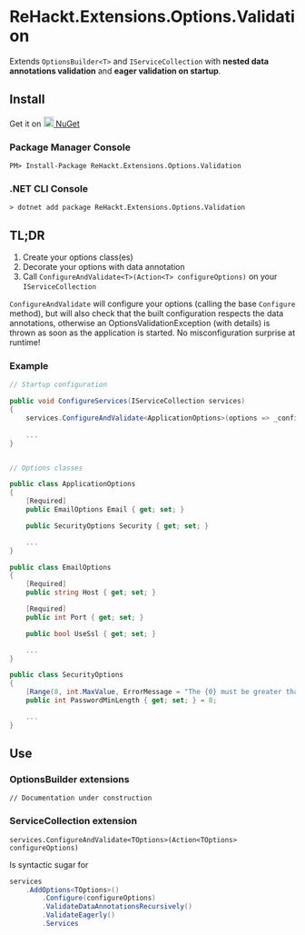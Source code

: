 # ReHackt.Extensions.Options.Validation
Extends `OptionsBuilder<T>` and `IServiceCollection` with **nested data annotations validation** and **eager validation on startup**.

## Install

Get it on <a href="https://www.nuget.org/packages/ReHackt.Extensions.Options.Validation"><img src="https://www.nuget.org/Content/gallery/img/default-package-icon.svg" height=18 style="height:18px;" /> NuGet</a>

### Package Manager Console

```
PM> Install-Package ReHackt.Extensions.Options.Validation
```

### .NET CLI Console

```
> dotnet add package ReHackt.Extensions.Options.Validation
```

## TL;DR

1) Create your options class(es)
2) Decorate your options with data annotation
3) Call `ConfigureAndValidate<T>(Action<T> configureOptions)` on your `IServiceCollection`

`ConfigureAndValidate` will configure your options (calling the base `Configure` method), but will also check that the built configuration respects the data annotations, otherwise an OptionsValidationException (with details) is thrown as soon as the application is started. No misconfiguration surprise at runtime!

### Example

``` csharp
// Startup configuration

public void ConfigureServices(IServiceCollection services)
{
    services.ConfigureAndValidate<ApplicationOptions>(options => _configuration.Bind(options));
    
    ...
}


// Options classes

public class ApplicationOptions
{
    [Required]
    public EmailOptions Email { get; set; }

    public SecurityOptions Security { get; set; }

    ...
}

public class EmailOptions
{
    [Required]
    public string Host { get; set; }

    [Required]
    public int Port { get; set; }

    public bool UseSsl { get; set; }

    ...
}

public class SecurityOptions
{
    [Range(8, int.MaxValue, ErrorMessage = "The {0} must be greater than {1}.")]
    public int PasswordMinLength { get; set; } = 8;

    ...
}
```

## Use

### OptionsBuilder extensions

`// Documentation under construction`

### ServiceCollection extension

`services.ConfigureAndValidate<TOptions>(Action<TOptions> configureOptions)`
  
Is syntactic sugar for

``` csharp
services
    .AddOptions<TOptions>()
        .Configure(configureOptions)
        .ValidateDataAnnotationsRecursively()
        .ValidateEagerly()
        .Services
```

